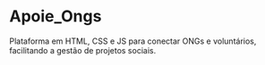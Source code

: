 # Apoie_Ongs
Plataforma em HTML, CSS e JS para conectar ONGs e voluntários, facilitando a gestão de projetos sociais.
